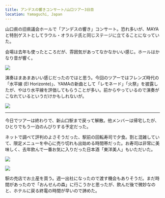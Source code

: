 ```yaml
---
title: アンデスの響きコンサート/山口ツアー3日目
location: Yamaguchi, Japan
---
```


山口県の旧県議会ホールで「アンデスの響き」コンサート。恐れ多いが、MAYAと特別ゲストとしてラウル・オラルテ氏と同じステージに立てることになっていた。

会場は去年も使ったところだが、雰囲気があってなかなかいい感じ。ホールはかなり音が響く。

![](https://photos.old.apkas.net/medium/202311/20231105-095009.webp)

演奏はまあまあいい感じだったのではと思う。今回のツアーではフレンズ時代の「水平線 (El Horizonte)」、YAMAの新曲として「レモネード」「火祭」を披露したが、やはり水平線を評価してもらうことが多い。前からやっているので演奏がこなれているというだけかもしれないが。

![](https://photos.old.apkas.net/medium/202311/20231105-103431.webp)

---

今日でツアーは終わりで、新山口駅まで戻って解散。他メンバーは帰宅したが、ひとりでもう一泊のんびりする予定だった。

ネットで調べて評判のよさそうだった、駅前の回転寿司で夕食。割と混雑していて、限定メニューを中心に売り切れも出始める時間帯だった。お寿司は非常に美味しく、去年飲んで一番お気に入りだった日本酒「東洋美人」もいただいた。

![](https://photos.old.apkas.net/medium/202311/20231105-182516.webp)

![](https://photos.old.apkas.net/medium/202311/20231105-192003.webp)

駅の売店でお土産を買う。週一出社になったので渡す機会もありそうだ。まだ時間があったので「おんせんの森」に行こうかと思ったが、飲んだ後で微妙なのと、ホテルに戻る終電の時間が早いので諦めた。
